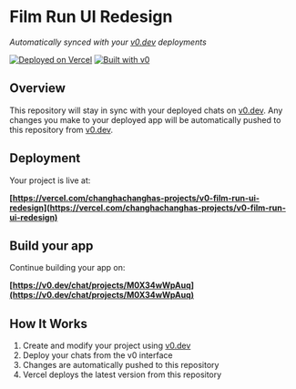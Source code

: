# Film Run UI Redesign

*Automatically synced with your [v0.dev](https://v0.dev) deployments*

[![Deployed on Vercel](https://img.shields.io/badge/Deployed%20on-Vercel-black?style=for-the-badge&logo=vercel)](https://vercel.com/changhachanghas-projects/v0-film-run-ui-redesign)
[![Built with v0](https://img.shields.io/badge/Built%20with-v0.dev-black?style=for-the-badge)](https://v0.dev/chat/projects/M0X34wWpAuq)

## Overview

This repository will stay in sync with your deployed chats on [v0.dev](https://v0.dev).
Any changes you make to your deployed app will be automatically pushed to this repository from [v0.dev](https://v0.dev).

## Deployment

Your project is live at:

**[https://vercel.com/changhachanghas-projects/v0-film-run-ui-redesign](https://vercel.com/changhachanghas-projects/v0-film-run-ui-redesign)**

## Build your app

Continue building your app on:

**[https://v0.dev/chat/projects/M0X34wWpAuq](https://v0.dev/chat/projects/M0X34wWpAuq)**

## How It Works

1. Create and modify your project using [v0.dev](https://v0.dev)
2. Deploy your chats from the v0 interface
3. Changes are automatically pushed to this repository
4. Vercel deploys the latest version from this repository